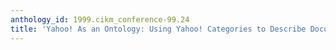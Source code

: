 ```yaml
---
anthology_id: 1999.cikm_conference-99.24
title: 'Yahoo! As an Ontology: Using Yahoo! Categories to Describe Documents'
---
```

